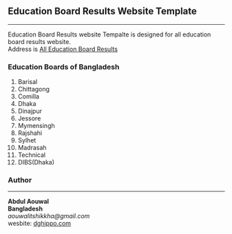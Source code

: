 ## Education Board Results Website Template
---
Education Board Results website Tempalte is designed for all education board results website.   
Address is  [All Education Board Results](https://alleducationboardresults.com/)   

### Education Boards of Bangladesh
   
1. Barisal
2. Chittagong
3. Comilla
4. Dhaka
5. Dinajpur
6. Jessore
7. Mymensingh
8. Rajshahi
9. Sylhet
10. Madrasah
11. Technical
12. DIBS(Dhaka)


### Author 
---
__Abdul Aouwal__  
__Bangladesh__   
_aouwalitshikkha@gmail.com_  
wesbite: [dghippo.com](https://dghippo.com)